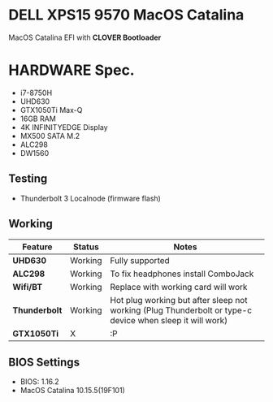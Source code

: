 # DELL XPS15 9570 MacOS Catalina

MacOS Catalina EFI with **CLOVER Bootloader**

# HARDWARE Spec.

* i7-8750H
* UHD630
* GTX1050Ti Max-Q
* 16GB RAM
* 4K INFINITYEDGE Display
* MX500 SATA M.2
* ALC298
* DW1560

## Testing

* Thunderbolt 3 Localnode (firmware flash)


## Working

| Feature | Status | Notes |
| ------------- | ------------- | ------------- |
| **UHD630** |  Working | Fully supported|
| **ALC298** |  Working  | To fix headphones install ComboJack |
| **Wifi/BT** |  Working | Replace with working card will work|
| **Thunderbolt** |  Working | Hot plug working but after sleep not working (Plug Thunderbolt or type-c device when sleep it will work)  |
| **GTX1050Ti** |  X | :P |


## BIOS Settings

* BIOS: 1.16.2
* MacOS Catalina 10.15.5(19F101)

